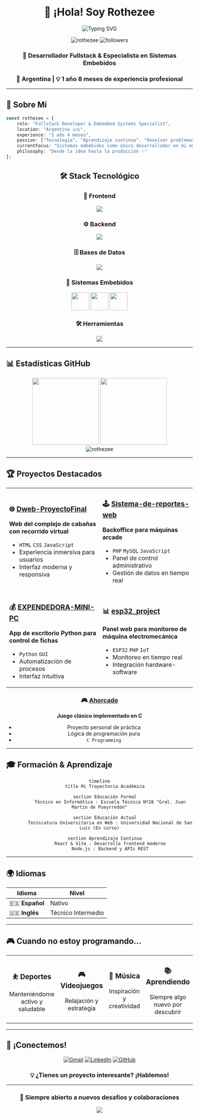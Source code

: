 <div align="center">

# 🚀 ¡Hola! Soy Rothezee 

<img src="https://readme-typing-svg.herokuapp.com?font=Fira+Code&size=30&duration=3000&pause=1000&color=00F7FF&center=true&vCenter=true&width=600&lines=Fullstack+Developer;Embedded+Systems+Specialist;Problem+Solver;Tech+Enthusiast" alt="Typing SVG" />

<p align="center">
  <img src="https://komarev.com/ghpvc/?username=rothezee&label=Profile%20views&color=0e75b6&style=flat" alt="rothezee" />
  <img src="https://img.shields.io/github/followers/rothezee?label=Followers&style=social" alt="followers" />
</p>

### 🌟 Desarrollador Fullstack & Especialista en Sistemas Embebidos
### 📍 Argentina | 💡 1 año 8 meses de experiencia profesional

---

</div>

## 🎯 Sobre Mí

```typescript
const rothezee = {
    role: "Fullstack Developer & Embedded Systems Specialist",
    location: "Argentina 🇦🇷",
    experience: "1 año 4 meses",
    passion: ["Tecnología", "Aprendizaje continuo", "Resolver problemas reales"],
    currentFocus: "Sistemas embebidos como único desarrollador en mi empresa",
    philosophy: "Desde la idea hasta la producción ✨"
};
```

<div align="center">

## 🛠️ Stack Tecnológico

### 🎨 Frontend
<p>
  <img src="https://skillicons.dev/icons?i=react,js,ts,tailwind,vite,sass,bootstrap,figma" />
</p>

### ⚙️ Backend  
<p>
  <img src="https://skillicons.dev/icons?i=nodejs,express,php,python,java" />
</p>

### 🗄️ Bases de Datos
<p>
  <img src="https://skillicons.dev/icons?i=mysql,firebase,sqlite" />
</p>

### 🔧 Sistemas Embebidos
<p>
  <img src="https://cdn.jsdelivr.net/gh/devicons/devicon/icons/arduino/arduino-original.svg" width="48" height="48"/>
  <img src="https://www.svgrepo.com/show/354258/raspberry-pi.svg" width="48" height="48"/>
  <img src="https://tse4.mm.bing.net/th/id/OIP.JYC7p0wmFvztSOuemRD7gQHaHa?pid=Api&P=0&h=180" width="48" height="48"/>
</p>

### 🛠️ Herramientas
<p>
  <img src="https://skillicons.dev/icons?i=git,github,linux,bash,vscode" />
</p>

</div>

---

## 📊 Estadísticas GitHub

<div align="center">
  <img height="180em" src="https://github-readme-stats.vercel.app/api?username=rothezee&show_icons=true&theme=tokyonight&include_all_commits=true&count_private=true"/>
  <img height="180em" src="https://github-readme-stats.vercel.app/api/top-langs/?username=rothezee&layout=compact&langs_count=7&theme=tokyonight"/>
</div>

<div align="center">
  <img src="https://github-readme-streak-stats.herokuapp.com/?user=rothezee&theme=tokyonight" alt="rothezee" />
</div>

---

## 🏆 Proyectos Destacados

<table align="center">
<tr>
<td width="50%">

### 🌐 [Dweb-ProyectoFinal](https://github.com/Rothezee/Dweb-ProyectoFinal)
**Web del complejo de cabañas con recorrido virtual**
- `HTML` `CSS` `JavaScript`
- Experiencia inmersiva para usuarios
- Interfaz moderna y responsiva

</td>
<td width="50%">

### 🕹️ [Sistema-de-reportes-web](https://github.com/Rothezee/Sistema-de-reportes-web)
**Backoffice para máquinas arcade**
- `PHP` `MySQL` `JavaScript`
- Panel de control administrativo
- Gestión de datos en tiempo real

</td>
</tr>
<tr>
<td width="50%">

### 💰 [EXPENDEDORA-MINI-PC](https://github.com/Rothezee/EXPENDEDORA-MINI-PC)
**App de escritorio Python para control de fichas**
- `Python` `GUI`
- Automatización de procesos
- Interfaz intuitiva

</td>
<td width="50%">

### 📊 [esp32_project](https://github.com/Rothezee/esp32_project)
**Panel web para monitoreo de máquina electromecánica**
- `ESP32` `PHP` `IoT`
- Monitoreo en tiempo real
- Integración hardware-software

</td>
</tr>
</table>

<div align="center">

### 🎮 [Ahorcado](https://github.com/Rothezee/Ahorcado)
**Juego clásico implementado en C**
- Proyecto personal de práctica
- Lógica de programación pura
- `C Programming`

</div>

---

## 🎓 Formación & Aprendizaje

<div align="center">

```mermaid
timeline
    title Mi Trayectoria Académica
    
    section Educación Formal
        Técnico en Informática : Escuela Técnica Nº28 "Gral. Juan Martín de Pueyrredón"
        
    section Educación Actual
        Tecnicatura Universitaria en Web : Universidad Nacional de San Luis (En curso)
        
    section Aprendizaje Continuo
        React & Vite : Desarrollo frontend moderno
        Node.js : Backend y APIs REST
```

</div>

---

## 🌍 Idiomas

<div align="center">

| Idioma | Nivel |
|--------|-------|
| 🇪🇸 **Español** | Nativo |
| 🇺🇸 **Inglés** | Técnico Intermedio |

</div>

---

## 🎮 Cuando no estoy programando...

<div align="center">

<table>
<tr>
<td align="center">

### ⛹️ Deportes
Manteniéndome activo y saludable

</td>
<td align="center">

### 🎮 Videojuegos
Relajación y estrategia

</td>
<td align="center">

### 🎵 Música
Inspiración y creatividad

</td>
<td align="center">

### 📚 Aprendiendo
Siempre algo nuevo por descubrir

</td>
</tr>
</table>

</div>

---

## 🤝 ¡Conectemos!

<div align="center">

[![Gmail](https://img.shields.io/badge/Gmail-D14836?style=for-the-badge&logo=gmail&logoColor=white)](mailto:rothalan83@gmail.com)
[![LinkedIn](https://img.shields.io/badge/LinkedIn-0077B5?style=for-the-badge&logo=linkedin&logoColor=white)](https://linkedin.com/in/tuprofile)
[![GitHub](https://img.shields.io/badge/GitHub-100000?style=for-the-badge&logo=github&logoColor=white)](https://github.com/rothezee)

### 💡 ¿Tienes un proyecto interesante? ¡Hablemos!

</div>

---

<div align="center">

### 🚀 Siempre abierto a nuevos desafíos y colaboraciones

<img src="https://capsule-render.vercel.app/api?type=waving&color=gradient&height=100&section=footer&animation=twinkling"/>

</div>
